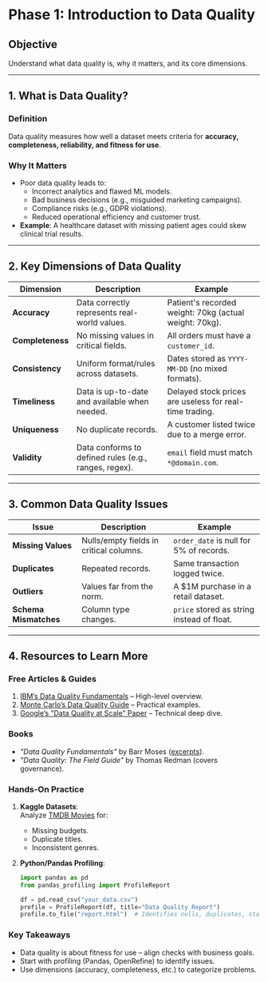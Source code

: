 # Phase 1: Introduction to Data Quality

## Objective
Understand what data quality is, why it matters, and its core dimensions.

---

## 1. What is Data Quality?

### Definition
Data quality measures how well a dataset meets criteria for **accuracy, completeness, reliability, and fitness for use**.

### Why It Matters
- Poor data quality leads to:
  - Incorrect analytics and flawed ML models.
  - Bad business decisions (e.g., misguided marketing campaigns).
  - Compliance risks (e.g., GDPR violations).
  - Reduced operational efficiency and customer trust.
- **Example**:
  A healthcare dataset with missing patient ages could skew clinical trial results.

---

## 2. Key Dimensions of Data Quality

| Dimension       | Description                                                                 | Example                                                                 |
|-----------------|-----------------------------------------------------------------------------|-------------------------------------------------------------------------|
| **Accuracy**    | Data correctly represents real-world values.                                | Patient's recorded weight: 70kg (actual weight: 70kg).                 |
| **Completeness**| No missing values in critical fields.                                      | All orders must have a `customer_id`.                                   |
| **Consistency** | Uniform format/rules across datasets.                                      | Dates stored as `YYYY-MM-DD` (no mixed formats).                        |
| **Timeliness**  | Data is up-to-date and available when needed.                              | Delayed stock prices are useless for real-time trading.                 |
| **Uniqueness**  | No duplicate records.                                                      | A customer listed twice due to a merge error.                           |
| **Validity**    | Data conforms to defined rules (e.g., ranges, regex).                      | `email` field must match `*@domain.com`.                               |

---

## 3. Common Data Quality Issues

| Issue            | Description                              | Example                                  |
|------------------|------------------------------------------|------------------------------------------|
| **Missing Values**| Nulls/empty fields in critical columns. | `order_date` is null for 5% of records. |
| **Duplicates**   | Repeated records.                        | Same transaction logged twice.          |
| **Outliers**     | Values far from the norm.                | A $1M purchase in a retail dataset.     |
| **Schema Mismatches** | Column type changes.               | `price` stored as string instead of float. |

---

## 4. Resources to Learn More

### Free Articles & Guides
1. [IBM’s Data Quality Fundamentals](https://www.ibm.com/topics/data-quality) – High-level overview.
2. [Monte Carlo’s Data Quality Guide](https://www.montecarlodata.com/data-quality-guide/) – Practical examples.
3. [Google’s "Data Quality at Scale" Paper](https://research.google/pubs/pub48444/) – Technical deep dive.

### Books
- *"Data Quality Fundamentals"* by Barr Moses ([excerpts](https://www.oreilly.com/library/view/data-quality-fundamentals/9781098116301/)).
- *"Data Quality: The Field Guide"* by Thomas Redman (covers governance).

### Hands-On Practice
1. **Kaggle Datasets**:  
   Analyze [TMDB Movies](https://www.kaggle.com/datasets/tmdb/tmdb-movie-metadata) for:
   - Missing budgets.
   - Duplicate titles.
   - Inconsistent genres.

2. **Python/Pandas Profiling**:
   ```python
   import pandas as pd
   from pandas_profiling import ProfileReport

   df = pd.read_csv("your_data.csv")
   profile = ProfileReport(df, title="Data Quality Report")
   profile.to_file("report.html")  # Identifies nulls, duplicates, stats
   ```
### Key Takeaways
   - Data quality is about fitness for use – align checks with business goals.
   - Start with profiling (Pandas, OpenRefine) to identify issues.
   - Use dimensions (accuracy, completeness, etc.) to categorize problems.